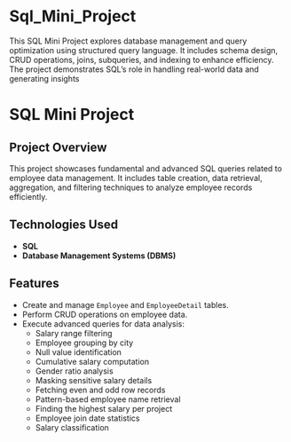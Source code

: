 # Sql_Mini_Project
This SQL Mini Project explores database management and query optimization using structured query language. It includes schema design, CRUD operations, joins, subqueries, and indexing to enhance efficiency. The project demonstrates SQL’s role in handling real-world data and generating insights
# SQL Mini Project

## Project Overview
This project showcases fundamental and advanced SQL queries related to employee data management. It includes table creation, data retrieval, aggregation, and filtering techniques to analyze employee records efficiently.

## Technologies Used
- **SQL**
- **Database Management Systems (DBMS)**

## Features
- Create and manage `Employee` and `EmployeeDetail` tables.
- Perform CRUD operations on employee data.
- Execute advanced queries for data analysis:
  - Salary range filtering
  - Employee grouping by city
  - Null value identification
  - Cumulative salary computation
  - Gender ratio analysis
  - Masking sensitive salary details
  - Fetching even and odd row records
  - Pattern-based employee name retrieval
  - Finding the highest salary per project
  - Employee join date statistics
  - Salary classification



